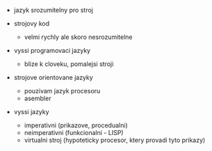 - jazyk srozumitelny pro stroj
- strojovy kod
	- velmi rychly ale skoro nesrozumitelne
- vyssi programovaci jazyky
	- blize k cloveku, pomalejsi stroji

- strojove orientovane jazyky
	- pouzivam jazyk procesoru
	- asembler
- vyssi jazyky
	- imperativni (prikazove, procedualni)
	- neimperativni (funkcionalni - LISP)
	- virtualni stroj (hypoteticky procesor, ktery provadi tyto prikazy)
